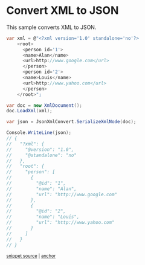 # Convert XML to JSON

This sample converts XML to JSON.

<!-- snippet: ConvertXmlToJson -->
<a id='snippet-convertxmltojson'></a>
```cs
var xml = @"<?xml version='1.0' standalone='no'?>
    <root>
      <person id='1'>
      <name>Alan</name>
      <url>http://www.google.com</url>
      </person>
      <person id='2'>
      <name>Louis</name>
      <url>http://www.yahoo.com</url>
      </person>
    </root>";

var doc = new XmlDocument();
doc.LoadXml(xml);

var json = JsonXmlConvert.SerializeXmlNode(doc);

Console.WriteLine(json);
// {
//   "?xml": {
//     "@version": "1.0",
//     "@standalone": "no"
//   },
//   "root": {
//     "person": [
//       {
//         "@id": "1",
//         "name": "Alan",
//         "url": "http://www.google.com"
//       },
//       {
//         "@id": "2",
//         "name": "Louis",
//         "url": "http://www.yahoo.com"
//       }
//     ]
//   }
// }
```
<sup><a href='/src/Tests/Documentation/Samples/Xml/ConvertXmlToJson.cs#L36-L75' title='Snippet source file'>snippet source</a> | <a href='#snippet-convertxmltojson' title='Start of snippet'>anchor</a></sup>
<!-- endSnippet -->
